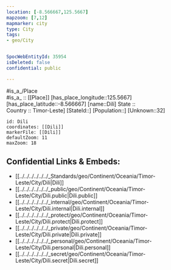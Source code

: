 ```yaml
---
location: [-8.566667,125.5667] 
mapzoom: [7,12] 
mapmarker: city 
type: City
tags:
- geo/City


SpocWebEntityId: 35954
isDeleted: false
confidential: public

---
```

#is_a_/Place  
#is_a_ :: [[Place]] 
[has_place_longitude::125.5667] 
[has_place_latitude::-8.566667] 
[name::Dili] 
State ::  
Country :: Timor-Leste] 
[StateId::] 
[Population::] 
[Unknown::32] 


```leaflet
id: Dili
coordinates: [[Dili]] 
markerFile: [[Dili]] 
defaultZoom: 11 
maxZoom: 18
```


## Confidential Links & Embeds: 
- [[../../../../../../_Standards/geo/Continent/Oceania/Timor-Leste/City/Dili|Dili]] 
- [[../../../../../../_public/geo/Continent/Oceania/Timor-Leste/City/Dili.public|Dili.public]] 
- [[../../../../../../_internal/geo/Continent/Oceania/Timor-Leste/City/Dili.internal|Dili.internal]] 
- [[../../../../../../_protect/geo/Continent/Oceania/Timor-Leste/City/Dili.protect|Dili.protect]] 
- [[../../../../../../_private/geo/Continent/Oceania/Timor-Leste/City/Dili.private|Dili.private]] 
- [[../../../../../../_personal/geo/Continent/Oceania/Timor-Leste/City/Dili.personal|Dili.personal]] 
- [[../../../../../../_secret/geo/Continent/Oceania/Timor-Leste/City/Dili.secret|Dili.secret]] 
